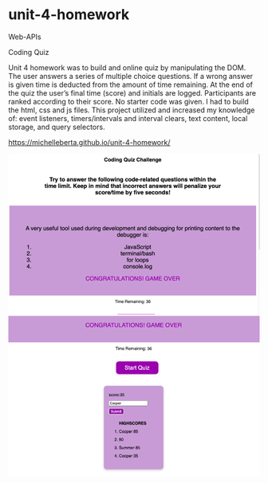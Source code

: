 # unit-4-homework

Web-APIs

Coding Quiz

Unit 4 homework was to build and online quiz by manipulating the DOM. The user answers a series of multiple choice questions. If a wrong answer is given time is deducted from the amount of time remaining. At the end of the quiz the user’s final time (score) and initials are logged. Participants are ranked according to their score. No starter code was given. I had to build the html, css and js files. This project utilized and increased my knowledge of:
event listeners,
timers/intervals and interval clears,
text content,
local storage, and
query selectors.

https://michelleberta.github.io/unit-4-homework/

![coding-quiz](Assets/images/coding-quiz.png)
![coding-quiz-2](Assets/images/coding-quiz-2.png)
